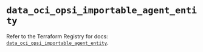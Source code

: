 # `data_oci_opsi_importable_agent_entity`

Refer to the Terraform Registry for docs: [`data_oci_opsi_importable_agent_entity`](https://registry.terraform.io/providers/oracle/oci/6.18.0/docs/data-sources/opsi_importable_agent_entity).
